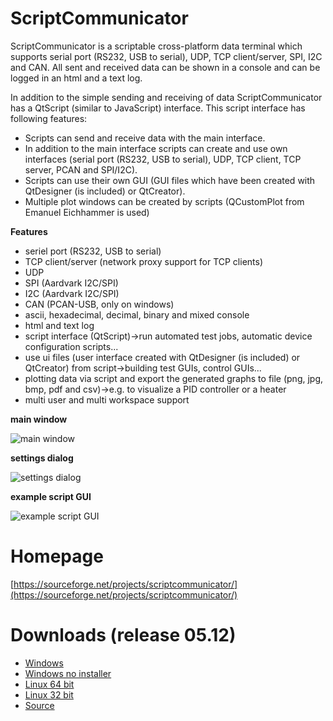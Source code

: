 # ScriptCommunicator
ScriptCommunicator is a scriptable cross-platform data terminal which supports serial port (RS232, USB to serial), UDP, TCP client/server, SPI, I2C and CAN.
All sent and received data can be shown in a console and can be logged in an html and a text log.

In addition to the simple sending and receiving of data ScriptCommunicator has a QtScript (similar to JavaScript) interface.
This script interface has following features:
* Scripts can send and receive data with the main interface.
* In addition to the main interface scripts can create and use own interfaces (serial port (RS232, USB to serial), UDP, TCP client, TCP server, PCAN and SPI/I2C).
* Scripts can use their own GUI (GUI files which have been created with QtDesigner (is included) or QtCreator). 
* Multiple plot windows can be created by scripts (QCustomPlot  from Emanuel Eichhammer is used)


**Features**

* seriel port (RS232, USB to serial)
* TCP client/server (network proxy support for TCP clients)
* UDP
* SPI (Aardvark I2C/SPI)
* I2C (Aardvark I2C/SPI)
* CAN (PCAN-USB, only on windows)
* ascii, hexadecimal, decimal, binary and mixed console
* html and text log
* script interface (QtScript)->run automated test jobs, automatic device configuration scripts...
* use ui files (user interface created with QtDesigner (is included) or QtCreator) from script->building test GUIs, control GUIs...
* plotting data via script and export the generated graphs to file (png, jpg, bmp, pdf and csv)->e.g. to visualize a PID controller or a heater
* multi user and multi workspace support

**main window**

![main window](https://a.fsdn.com/con/app/proj/scriptcommunicator/screenshots/2017-08-07_16h01_36.png/1)

**settings dialog**

![settings dialog](https://a.fsdn.com/con/app/proj/scriptcommunicator/screenshots/2017-08-07_15h40_12.png/1)

**example script GUI**

![example script GUI](https://a.fsdn.com/con/app/proj/scriptcommunicator/screenshots/2015-12-02_10h19_22.png)

# Homepage
[https://sourceforge.net/projects/scriptcommunicator/](https://sourceforge.net/projects/scriptcommunicator/)

# Downloads (release 05.12)
- [Windows](http://sourceforge.net/projects/scriptcommunicator/files/Windows/ScriptCommunicatorSetup_05_12_windows.exe/download)
- [Windows no installer](http://sourceforge.net/projects/scriptcommunicator/files/Windows/ScriptCommunicator_05_12_windows_no_installer.zip/download)
- [Linux 64 bit](http://sourceforge.net/projects/scriptcommunicator/files/Linux_64Bit/ScriptCommunicator_05_12_linux_64_bit.zip/download)
- [Linux 32 bit](http://sourceforge.net/projects/scriptcommunicator/files/Linux_32Bit/ScriptCommunicator_05_12_linux_32_bit.zip/download)
- [Source](http://sourceforge.net/projects/scriptcommunicator/files/Source/ScriptCommunicator_05_12_source.zip/download)
